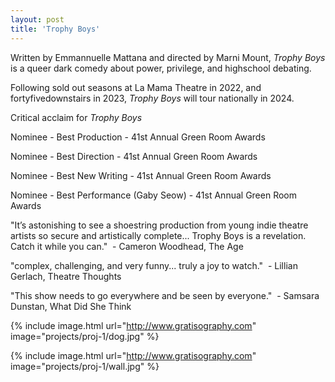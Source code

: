 ```yaml
---
layout: post
title: 'Trophy Boys'
---
```

Written by Emmannuelle Mattana and directed by Marni Mount, _Trophy Boys_ is a queer dark comedy about power, privilege, and highschool debating. 

Following sold out seasons at La Mama Theatre in 2022, and fortyfivedownstairs in 2023, _Trophy Boys_ will tour nationally in 2024. 

Critical acclaim for _Trophy Boys_

Nominee - Best Production - 41st Annual Green Room Awards

Nominee - Best Direction - 41st Annual Green Room Awards

Nominee - Best New Writing - 41st Annual Green Room Awards

Nominee - Best Performance (Gaby Seow) - 41st Annual Green Room Awards


"It’s astonishing to see a shoestring production from young indie theatre artists so secure and artistically complete... Trophy Boys is a revelation. Catch it while you can."
 - Cameron Woodhead, The Age

 "complex, challenging, and very funny... truly a joy to watch."
 - Lillian Gerlach, Theatre Thoughts

 "This show needs to go everywhere and be seen by everyone."
 - Samsara Dunstan, What Did She Think


{% include image.html url="http://www.gratisography.com" image="projects/proj-1/dog.jpg" %}

{% include image.html url="http://www.gratisography.com" image="projects/proj-1/wall.jpg" %}
